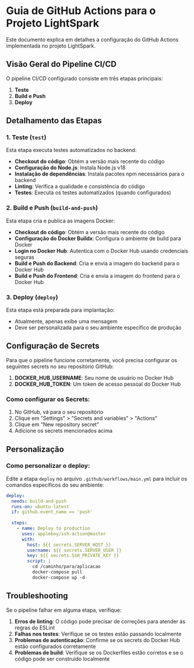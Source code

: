 # Guia de GitHub Actions para o Projeto LightSpark

Este documento explica em detalhes a configuração do GitHub Actions implementada no projeto LightSpark.

## Visão Geral do Pipeline CI/CD

O pipeline CI/CD configurado consiste em três etapas principais:

1. **Teste**
2. **Build e Push**
3. **Deploy**

## Detalhamento das Etapas

### 1. Teste (`test`)

Esta etapa executa testes automatizados no backend:

- **Checkout do código**: Obtém a versão mais recente do código
- **Configuração do Node.js**: Instala Node.js v18
- **Instalação de dependências**: Instala pacotes npm necessários para o backend
- **Linting**: Verifica a qualidade e consistência do código
- **Testes**: Executa os testes automatizados (quando configurados)

### 2. Build e Push (`build-and-push`)

Esta etapa cria e publica as imagens Docker:

- **Checkout do código**: Obtém a versão mais recente do código
- **Configuração do Docker Buildx**: Configura o ambiente de build para Docker
- **Login no Docker Hub**: Autentica com o Docker Hub usando credenciais seguras
- **Build e Push do Backend**: Cria e envia a imagem do backend para o Docker Hub
- **Build e Push do Frontend**: Cria e envia a imagem do frontend para o Docker Hub

### 3. Deploy (`deploy`)

Esta etapa está preparada para implantação:

- Atualmente, apenas exibe uma mensagem
- Deve ser personalizada para o seu ambiente específico de produção

## Configuração de Secrets

Para que o pipeline funcione corretamente, você precisa configurar os seguintes secrets no seu repositório GitHub:

1. **DOCKER_HUB_USERNAME**: Seu nome de usuário no Docker Hub
2. **DOCKER_HUB_TOKEN**: Um token de acesso pessoal do Docker Hub

### Como configurar os Secrets:

1. No GitHub, vá para o seu repositório
2. Clique em "Settings" > "Secrets and variables" > "Actions"
3. Clique em "New repository secret"
4. Adicione os secrets mencionados acima

## Personalização

### Como personalizar o deploy:

Edite a etapa `deploy` no arquivo `.github/workflows/main.yml` para incluir os comandos específicos do seu ambiente:

```yaml
deploy:
  needs: build-and-push
  runs-on: ubuntu-latest
  if: github.event_name == 'push'
  
  steps:
    - name: Deploy to production
      uses: appleboy/ssh-action@master
      with:
        host: ${{ secrets.SERVER_HOST }}
        username: ${{ secrets.SERVER_USER }}
        key: ${{ secrets.SSH_PRIVATE_KEY }}
        script: |
          cd /caminho/para/aplicacao
          docker-compose pull
          docker-compose up -d
```

## Troubleshooting

Se o pipeline falhar em alguma etapa, verifique:

1. **Erros de linting**: O código pode precisar de correções para atender às regras do ESLint
2. **Falhas nos testes**: Verifique se os testes estão passando localmente
3. **Problemas de autenticação**: Confirme se os secrets do Docker Hub estão configurados corretamente
4. **Problemas de build**: Verifique se os Dockerfiles estão corretos e se o código pode ser construído localmente 